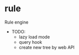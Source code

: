 # rule
Rule engine


- TODO:
    * lazy load mode
    * query hook
    * create new tree by web API
